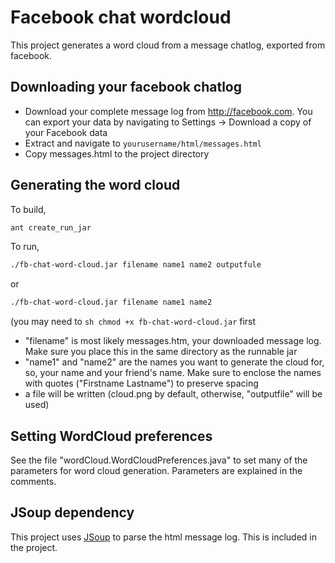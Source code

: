 Facebook chat wordcloud
=======================

This project generates a word cloud from a message chatlog, exported from facebook.

Downloading your facebook chatlog
---------------------------------
* Download your complete message log from http://facebook.com. You can export your data by navigating to Settings -> Download a copy of your Facebook data
* Extract and navigate to ```yourusername/html/messages.html```
* Copy messages.html to the project directory

Generating the word cloud
---------------------------------
To build,
```sh
ant create_run_jar
```

To run,
```sh
./fb-chat-word-cloud.jar filename name1 name2 outputfule
```
or
```sh
./fb-chat-word-cloud.jar filename name1 name2
```
(you may need to ```sh chmod +x fb-chat-word-cloud.jar``` first
* "filename" is most likely messages.htm, your downloaded message log. Make sure you place this in the same directory as the runnable jar
* "name1" and "name2" are the names you want to generate the cloud for, so, your name and your friend's name. Make sure to enclose the names with quotes ("Firstname Lastname") to preserve spacing
* a file will be written (cloud.png by default, otherwise, "outputfile" will be used)

Setting WordCloud preferences
--------------------------------
See the file "wordCloud.WordCloudPreferences.java" to set many of the parameters for word cloud generation. Parameters are explained in the comments.


JSoup dependency
--------------------------------
This project uses [JSoup](https://github.com/jhy/jsoup/) to parse the html message log. This is included in the project.
